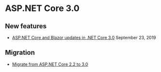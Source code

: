 # ASP.NET Core 3.0

## New features

- [ASP.NET Core and Blazor updates in .NET Core 3.0](https://devblogs.microsoft.com/aspnet/asp-net-core-and-blazor-updates-in-net-core-3-0/) September 23, 2019

## Migration

- [Migrate from ASP.NET Core 2.2 to 3.0](https://docs.microsoft.com/en-us/aspnet/core/migration/22-to-30?view=aspnetcore-2.2&tabs=visual-studio)
